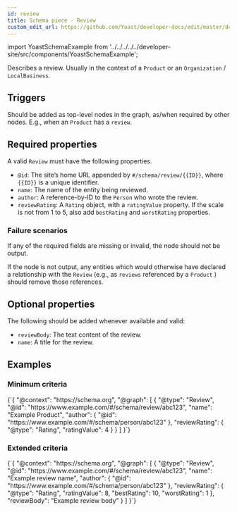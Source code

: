 ```yaml
---
id: review
title: Schema piece - Review
custom_edit_url: https://github.com/Yoast/developer-docs/edit/master/docs/features/schema/pieces/review.md
---
```

import YoastSchemaExample from '../../../../../developer-site/src/components/YoastSchemaExample';

Describes a review. Usually in the context of a `Product` or an `Organization` / `LocalBusiness`.

## Triggers
Should be added as top-level nodes in the graph, as/when required by other nodes. E.g., when an `Product` has a `review`.

## Required properties
A valid `Review` must have the following properties.

* `@id`: The site’s home URL appended by `#/schema/review/{{ID}}`, where `{{ID}}` is a unique identifier.
* `name`: The name of the entity being reviewed.
* `author`: A reference-by-ID to the `Person` who wrote the review.
* `reviewRating`: A `Rating` object, with a `ratingValue` property. If the scale is not from 1 to 5, also add `bestRating` and `worstRating` properties.

### Failure scenarios
If any of the required fields are missing or invalid, the node should not be output.

If the node is not output, any entities which would otherwise have declared a relationship with the `Review` (e.g., as `reviews` referenced by a `Product` ) should remove those references.

## Optional properties
The following should be added whenever available and valid:

* `reviewBody`: The text content of the review.
* `name`: A title for the review.

## Examples
### Minimum criteria

<YoastSchemaExample>
{`{
      "@context": "https://schema.org",
      "@graph": [
          {
              "@type": "Review",
              "@id": "https://www.example.com/#/schema/review/abc123",
              "name": "Example Product",
              "author": {
                  "@id": "https://www.example.com/#/schema/person/abc123"
              },
              "reviewRating": {
                  "@type": "Rating",
                  "ratingValue": 4
              }
          }
      ]
  }`}
</YoastSchemaExample>

### Extended criteria

<YoastSchemaExample>
{`{
      "@context": "https://schema.org",
      "@graph": [
          {
              "@type": "Review",
              "@id": "https://www.example.com/#/schema/review/abc123",
              "name": "Example review name",
              "author": {
                  "@id": "https://www.example.com/#/schema/person/abc123"
              },
              "reviewRating": {
                  "@type": "Rating",
                  "ratingValue": 8,
                  "bestRating": 10,
                  "worstRating": 1
              },
              "reviewBody": "Example review body"
          }
      ]
  }`}
</YoastSchemaExample>
